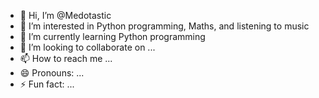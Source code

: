 - 👋 Hi, I’m @Medotastic
- 👀 I’m interested in Python programming, Maths, and listening to music
- 🌱 I’m currently learning Python programming
- 💞️ I’m looking to collaborate on ...
- 📫 How to reach me ...
- 😄 Pronouns: ...
- ⚡ Fun fact: ...

<!---
Medotastic/Medotastic is a ✨ special ✨ repository because its `README.md` (this file) appears on your GitHub profile.
You can click the Preview link to take a look at your changes.
--->
